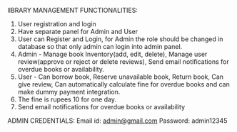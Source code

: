 lIBRARY MANAGEMENT
FUNCTIONALITIES:
1) User registration and login
2) Have separate panel for Admin and User
3) User can Register and Login, for Admin the role should be changed in database so that only admin can login into admin panel.
4) Admin - Manage book Inventory(add, edit, delete), Manage user review(approve or reject or delete reviews), Send email notifications for overdue books or availability.
5) User - Can borrow book, Reserve unavailable book, Return book, Can give review, Can automatically calculate fine for overdue books and can make dummy payment integration.
6) The fine is rupees 10 for one day.
7) Send email notifications for overdue books or availability
   
ADMIN CREDENTIALS:
Email id: admin@gmail.com
Password: admin12345
